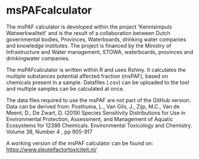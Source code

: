 # msPAFcalculator
The msPAF calculator is devoloped within the project 'Kennisimpuls Watwerkwaliteit' and is the result of a collaboration between Dutch governmental bodies, Provinces, Waterboards, drinking water companies and knowledge institutes.
The project is financed by the Ministry of Infrastructure and Water management, STOWA, waterboards, provinces and drinkingwater companies. 

The msPAFcalculator is written within R and uses Rshiny. It calculates the multiple substances potential affected fraction (msPAF), based on chemicals present in a sample.
Datafiles (.csv) can be uploaded to the tool and multiple samples can be calculated at once. 

The data files required to use the msPAF are not part of the GitHub version. 
Data can be derived from: Posthuma, L., Van Gils, J., Zijp, M.C., Van de Meent, D., De Zwart, D. (2019) Species Sensitivity Distributions for Use in Environmental Protection, Assessment, and Management of Aquatic Ecosystems for 12386 Chemicals. Environmental Toxicology and Chemistry. Volume 38, Number 4 , pp 905-917

A working version of the msPAF calculator can be found on: https://www.sleutelfactortoxiciteit.nl/
